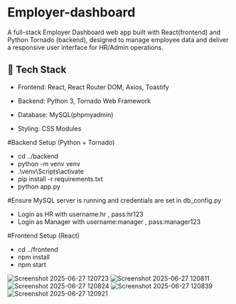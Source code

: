 # Employer-dashboard
A full-stack Employer Dashboard web app built with React(frontend) and Python Tornado (backend), designed to manage employee data and deliver a responsive user interface for HR/Admin operations.

## 🚀 Tech Stack

- Frontend: React, React Router DOM, Axios, Toastify
- Backend: Python 3, Tornado Web Framework
- Database: MySQL(phpmyadmin)

- Styling: CSS Modules 

#Backend Setup (Python + Tornado)
- cd ../backend
- python -m venv venv
- .\venv\Scripts\activate
- pip install -r requirements.txt
- python app.py

#Ensure MySQL server is running and credentials are set in db_config.py

- Login as HR with username:hr , pass:hr123
- Login as Manager with username:manager , pass:manager123

#Frontend Setup (React)
- cd ../frontend
- npm install
- npm start

![Screenshot 2025-06-27 120723](https://github.com/user-attachments/assets/5126ed64-56e2-4f3e-a185-b9240f2817a4)
![Screenshot 2025-06-27 120811](https://github.com/user-attachments/assets/cb64c14a-1a0a-44f1-804d-2c31b98cb737)
![Screenshot 2025-06-27 120824](https://github.com/user-attachments/assets/9bcb7d57-fdd5-4cc7-9f69-078c158f9771)
![Screenshot 2025-06-27 120839](https://github.com/user-attachments/assets/90f6c0b4-4bec-4da3-b16e-77eb31c33ed2)
![Screenshot 2025-06-27 120921](https://github.com/user-attachments/assets/15e14689-cd7e-43f9-bbf5-2f7c3f18925a)




